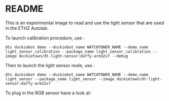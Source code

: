 # README

This is an experimental image to read and use the light sensor that are used in the ETHZ Autolab.

To launch calibration procedure, use : 

`dts duckiebot demo --duckiebot_name WATCHTOWER_NAME --demo_name light_sensor_calibration --package_name light_sensor_calibration --image duckietown/dt-light-sensor:daffy-arm32v7 --debug` 

Then to launch the light sensor node, use :

`dts duckiebot demo --duckiebot_name WATCHTOWER_NAME --demo_name light_sensor --package_name light_sensor --image duckietown/dt-light-sensor:daffy-arm32v7` 

To plug in the RGB sensor have a look at: 
